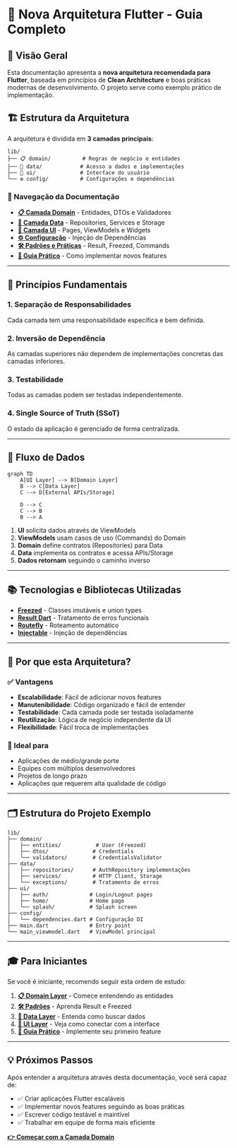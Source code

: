 # 📱 Nova Arquitetura Flutter - Guia Completo

## 🎯 Visão Geral

Esta documentação apresenta a **nova arquitetura recomendada para Flutter**, baseada em princípios de **Clean Architecture** e boas práticas modernas de desenvolvimento. O projeto serve como exemplo prático de implementação.

## 🏗️ Estrutura da Arquitetura

A arquitetura é dividida em **3 camadas principais**:

```
lib/
├── 📋 domain/          # Regras de negócio e entidades
├── 💾 data/            # Acesso a dados e implementações
├── 🎨 ui/              # Interface do usuário
└── ⚙️ config/          # Configurações e dependências
```

### 🔗 Navegação da Documentação

- **[📋 Camada Domain](./domain.md)** - Entidades, DTOs e Validadores
- **[💾 Camada Data](./data.md)** - Repositories, Services e Storage
- **[🎨 Camada UI](./ui.md)** - Pages, ViewModels e Widgets
- **[⚙️ Configuração](./config.md)** - Injeção de Dependências
- **[🛠️ Padrões e Práticas](./patterns.md)** - Result, Freezed, Commands
- **[📖 Guia Prático](./practical-guide.md)** - Como implementar novos features

---

## 🎯 Princípios Fundamentais

### 1. **Separação de Responsabilidades**

Cada camada tem uma responsabilidade específica e bem definida.

### 2. **Inversão de Dependência**

As camadas superiores não dependem de implementações concretas das camadas inferiores.

### 3. **Testabilidade**

Todas as camadas podem ser testadas independentemente.

### 4. **Single Source of Truth (SSoT)**

O estado da aplicação é gerenciado de forma centralizada.

---

## 🔄 Fluxo de Dados

```mermaid
graph TD
    A[UI Layer] --> B[Domain Layer]
    B --> C[Data Layer]
    C --> D[External APIs/Storage]

    D --> C
    C --> B
    B --> A
```

1. **UI** solicita dados através de ViewModels
2. **ViewModels** usam casos de uso (Commands) do Domain
3. **Domain** define contratos (Repositories) para Data
4. **Data** implementa os contratos e acessa APIs/Storage
5. **Dados retornam** seguindo o caminho inverso

---

## 📚 Tecnologias e Bibliotecas Utilizadas

- **[Freezed](https://pub.dev/packages/freezed)** - Classes imutáveis e union types
- **[Result Dart](https://pub.dev/packages/result_dart)** - Tratamento de erros funcionais
- **[Routefly](https://pub.dev/packages/routefly)** - Roteamento automático
- **[Injectable](https://pub.dev/packages/injectable)** - Injeção de dependências

---

## 🚀 Por que esta Arquitetura?

### ✅ Vantagens

- **Escalabilidade**: Fácil de adicionar novos features
- **Manutenibilidade**: Código organizado e fácil de entender
- **Testabilidade**: Cada camada pode ser testada isoladamente
- **Reutilização**: Lógica de negócio independente da UI
- **Flexibilidade**: Fácil troca de implementações

### 🎯 Ideal para

- Aplicações de médio/grande porte
- Equipes com múltiplos desenvolvedores
- Projetos de longo prazo
- Aplicações que requerem alta qualidade de código

---

## 🗂️ Estrutura do Projeto Exemplo

```
lib/
├── domain/
│   ├── entities/           # User (Freezed)
│   ├── dtos/              # Credentials
│   └── validators/        # CredentialsValidator
├── data/
│   ├── repositories/      # AuthRepository implementações
│   ├── services/          # HTTP Client, Storage
│   └── exceptions/        # Tratamento de erros
├── ui/
│   ├── auth/             # Login/Logout pages
│   ├── home/             # Home page
│   └── splash/           # Splash screen
├── config/
│   └── dependencies.dart # Configuração DI
├── main.dart             # Entry point
└── main_viewmodel.dart   # ViewModel principal
```

---

## 🎓 Para Iniciantes

Se você é iniciante, recomendo seguir esta ordem de estudo:

1. **[📋 Domain Layer](./domain.md)** - Comece entendendo as entidades
2. **[🛠️ Padrões](./patterns.md)** - Aprenda Result e Freezed
3. **[💾 Data Layer](./data.md)** - Entenda como buscar dados
4. **[🎨 UI Layer](./ui.md)** - Veja como conectar com a interface
5. **[📖 Guia Prático](./practical-guide.md)** - Implemente seu primeiro feature

---

## 💡 Próximos Passos

Após entender a arquitetura através desta documentação, você será capaz de:

- ✅ Criar aplicações Flutter escaláveis
- ✅ Implementar novos features seguindo as boas práticas
- ✅ Escrever código testável e maintível
- ✅ Trabalhar em equipe de forma mais eficiente

**[👉 Começar com a Camada Domain](./domain.md)**
